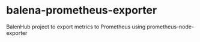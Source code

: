 # balena-prometheus-exporter

BalenHub project to export metrics to Prometheus using prometheus-node-exporter
